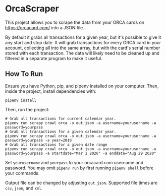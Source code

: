 # OrcaScraper
This project allows you to scrape the data from your ORCA cards on https://orcacard.com/ into a JSON file. 

By default it grabs all transactions for a given year, but it's possible to give it any start and stop date. 
It will grab transactions for every ORCA card in your account, collecting all into the same array, but with the card's serial number stored with each transaction.
The data will likely need to be cleaned up and filtered in a separate program to make it useful.

## How To Run
Ensure you have Python, pip, and pipenv installed on your computer. Then, inside the project, install dependencies with:

```shell
pipenv install
```

Then, run the project:
```shell
# Grab all transactions for current calendar year.
pipenv run scrapy crawl orca -o out.json -a username=yourusername -a password=yourpass
# Grab all transactions for a given calendar year.
pipenv run scrapy crawl orca -o out.json -a username=yourusername -a password=yourpass -a year=2019
# Grab all transactions for a given date range
pipenv run scrapy crawl orca -o out.json -a username=yourusername -a password=yourpass -a startdate="Mar 1 2020" -a enddate="Aug 29 2020"
```

Set `yourusername` and `yourpass` to your orcacard.com username and password. 
You may omit `pipenv run` by first running `pipenv shell` before your commands. 

Output file can be changed by adjusting `out.json`. Supported file times are `csv`, `json`, and `xml`.
